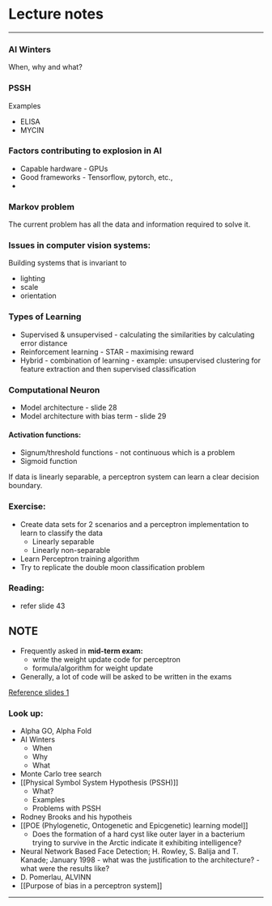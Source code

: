 # Lecture notes
---
### AI Winters
When, why and what?

### PSSH
Examples
- ELISA
- MYCIN
### Factors contributing to explosion in AI
- Capable hardware - GPUs
- Good frameworks - Tensorflow, pytorch, etc.,
- 
### Markov problem  
The current problem has all the data and information required to solve it.

### Issues in computer vision systems:
Building systems that is invariant to 
- lighting
- scale
- orientation

### Types of Learning
- Supervised & unsupervised - calculating the similarities by calculating error distance
- Reinforcement learning - STAR - maximising reward
- Hybrid - combination of learning - example: unsupervised clustering for feature extraction and then supervised classification

### Computational Neuron
- Model architecture - slide 28
- Model architecture with bias term - slide 29

#### Activation functions:
- Signum/threshold functions - not continuous which is a problem
- Sigmoid function

If data is linearly separable, a perceptron system can learn a clear decision boundary.

### Exercise:
- Create data sets for 2 scenarios and a perceptron implementation to learn to classify the data
  - Linearly separable
  - Linearly non-separable
- Learn Perceptron training algorithm
- Try to replicate the double moon classification problem

### Reading:
- refer slide 43

## NOTE
- Frequently asked in **mid-term exam:** 
  - write the weight update code for perceptron
  - formula/algorithm for weight update
- Generally, a lot of code will be asked to be written in the exams

[Reference slides 1](https://learn.ul.ie/d2l/le/lessons/17967/topics/616809)

### Look up:
- Alpha GO, Alpha Fold
- AI Winters
	- When
	- Why
	- What
- Monte Carlo tree search
- [[Physical Symbol System Hypothesis (PSSH)]]
	- What?
	- Examples
	- Problems with PSSH
- Rodney Brooks and his hypotheis
- [[POE (Phylogenetic, Ontogenetic and Epicgenetic) learning model]]
  - Does the formation of a hard cyst like outer layer in a bacterium trying to survive in the Arctic indicate it exhibiting intelligence?
- Neural Network Based Face Detection; H. Rowley, S. Balija and T. Kanade; January 1998 - what was the justification to the architecture? - what were the results like?
- D. Pomerlau, ALVINN
- [[Purpose of bias in a perceptron system]]
---
